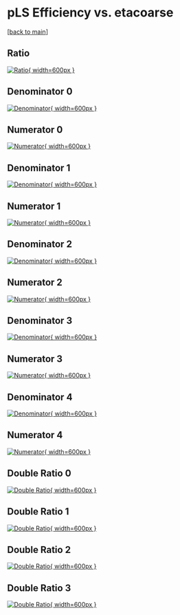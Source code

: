 # pLS Efficiency vs. etacoarse

[[back to main](./)]



## Ratio

[![Ratio](../mtv/var/pLS_vtr_0_-1_eff_etacoarse.png){ width=600px }](../mtv/var/pLS_vtr_0_-1_eff_etacoarse.pdf)

## Denominator 0

[![Denominator](../mtv/den/pLS_vtr_0_-1_eff_etacoarse_den0.png){ width=600px }](../mtv/den/pLS_vtr_0_-1_eff_etacoarse_den0.pdf)

## Numerator 0

[![Numerator](../mtv/num/pLS_vtr_0_-1_eff_etacoarse_num0.png){ width=600px }](../mtv/num/pLS_vtr_0_-1_eff_etacoarse_num0.pdf)

## Denominator 1

[![Denominator](../mtv/den/pLS_vtr_0_-1_eff_etacoarse_den1.png){ width=600px }](../mtv/den/pLS_vtr_0_-1_eff_etacoarse_den1.pdf)

## Numerator 1

[![Numerator](../mtv/num/pLS_vtr_0_-1_eff_etacoarse_num1.png){ width=600px }](../mtv/num/pLS_vtr_0_-1_eff_etacoarse_num1.pdf)

## Denominator 2

[![Denominator](../mtv/den/pLS_vtr_0_-1_eff_etacoarse_den2.png){ width=600px }](../mtv/den/pLS_vtr_0_-1_eff_etacoarse_den2.pdf)

## Numerator 2

[![Numerator](../mtv/num/pLS_vtr_0_-1_eff_etacoarse_num2.png){ width=600px }](../mtv/num/pLS_vtr_0_-1_eff_etacoarse_num2.pdf)

## Denominator 3

[![Denominator](../mtv/den/pLS_vtr_0_-1_eff_etacoarse_den3.png){ width=600px }](../mtv/den/pLS_vtr_0_-1_eff_etacoarse_den3.pdf)

## Numerator 3

[![Numerator](../mtv/num/pLS_vtr_0_-1_eff_etacoarse_num3.png){ width=600px }](../mtv/num/pLS_vtr_0_-1_eff_etacoarse_num3.pdf)

## Denominator 4

[![Denominator](../mtv/den/pLS_vtr_0_-1_eff_etacoarse_den4.png){ width=600px }](../mtv/den/pLS_vtr_0_-1_eff_etacoarse_den4.pdf)

## Numerator 4

[![Numerator](../mtv/num/pLS_vtr_0_-1_eff_etacoarse_num4.png){ width=600px }](../mtv/num/pLS_vtr_0_-1_eff_etacoarse_num4.pdf)

## Double Ratio 0

[![Double Ratio](../mtv/ratio/pLS_vtr_0_-1_eff_etacoarse_ratio0.png){ width=600px }](../mtv/ratio/pLS_vtr_0_-1_eff_etacoarse_ratio0.pdf)

## Double Ratio 1

[![Double Ratio](../mtv/ratio/pLS_vtr_0_-1_eff_etacoarse_ratio1.png){ width=600px }](../mtv/ratio/pLS_vtr_0_-1_eff_etacoarse_ratio1.pdf)

## Double Ratio 2

[![Double Ratio](../mtv/ratio/pLS_vtr_0_-1_eff_etacoarse_ratio2.png){ width=600px }](../mtv/ratio/pLS_vtr_0_-1_eff_etacoarse_ratio2.pdf)

## Double Ratio 3

[![Double Ratio](../mtv/ratio/pLS_vtr_0_-1_eff_etacoarse_ratio3.png){ width=600px }](../mtv/ratio/pLS_vtr_0_-1_eff_etacoarse_ratio3.pdf)

